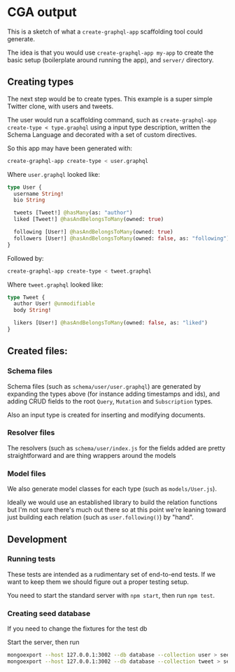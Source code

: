 # CGA output

This is a sketch of what a `create-graphql-app` scaffolding tool could generate.

The idea is that you would use `create-graphql-app my-app` to create the basic setup (boilerplate around running the app), and `server/` directory.

## Creating types

The next step would be to create types. This example is a super simple Twitter clone, with users and tweets.

The user would run a scaffolding command, such as `create-graphql-app create-type < type.graphql` using a input type description, written the Schema Language and decorated with a set of custom directives.

So this app may have been generated with:

```bash
create-graphql-app create-type < user.graphql
```

Where `user.graphql` looked like:

```graphql
type User {
  username String!
  bio String

  tweets [Tweet!] @hasMany(as: "author")
  liked [Tweet!] @hasAndBelongsToMany(owned: true)

  following [User!] @hasAndBelongsToMany(owned: true)
  followers [User!] @hasAndBelongsToMany(owned: false, as: "following")
}
```

Followed by:

```bash
create-graphql-app create-type < tweet.graphql
```

Where `tweet.graphql` looked like:

```graphql
type Tweet {
  author User! @unmodifiable
  body String!

  likers [User!] @hasAndBelongsToMany(owned: false, as: "liked")
}
```

## Created files:

### Schema files

Schema files (such as `schema/user/user.graphql`) are generated by expanding the types above (for instance adding timestamps and ids), and adding CRUD fields to the root `Query`, `Mutation` and `Subscription` types.

Also an input type is created for inserting and modifying documents.

### Resolver files

The resolvers (such as `schema/user/index.js` for the fields added are pretty straightforward and are thing wrappers around the models

### Model files

We also generate model classes for each type (such as `models/User.js`).

Ideally we would use an established library to build the relation functions but I'm not sure there's much out there so at this point we're leaning toward just building each relation (such as `user.following()`) by "hand".


## Development

### Running tests

These tests are intended as a rudimentary set of end-to-end tests. If we want to keep them we should figure out a proper testing setup.

You need to start the standard server with `npm start`, then run `npm test`.

### Creating seed database

If you need to change the fixtures for the test db

Start the server, then run
```bash
mongoexport --host 127.0.0.1:3002 --db database --collection user > seeds/user.json
mongoexport --host 127.0.0.1:3002 --db database --collection tweet > seeds/tweet.json
```
